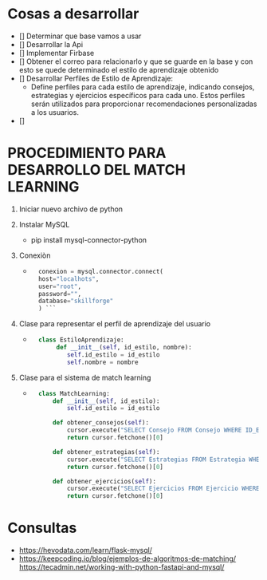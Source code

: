 # **Cosas a desarrollar**

- [] Determinar que base vamos a usar
- [] Desarrollar la Api
- [] Implementar Firbase
- [] Obtener el correo para relacionarlo y que se guarde en la base y con esto se quede determinado el estilo de aprendizaje obtenido
- [] Desarrollar Perfiles de Estilo de Aprendizaje:
    - Define perfiles para cada estilo de aprendizaje, indicando consejos, estrategias y ejercicios específicos para cada uno. Estos perfiles serán utilizados para proporcionar recomendaciones personalizadas a los usuarios.
- [] 

# **PROCEDIMIENTO PARA DESARROLLO DEL MATCH LEARNING**

1. Iniciar nuevo archivo de python
2. Instalar MySQL 
    - pip install mysql-connector-python

3. Conexiòn
    - ``` Python
        conexion = mysql.connector.connect(
        host="localhots",
        user="root",
        password="",
        database="skillforge"
        ) ```

4. Clase para representar el perfil de aprendizaje del usuario
    - ``` Python
        class EstiloAprendizaje:
             def __init__(self, id_estilo, nombre):
                self.id_estilo = id_estilo
                self.nombre = nombre

5. Clase para el sistema de match learning
    - ``` Python
        class MatchLearning:
            def __init__(self, id_estilo):
                self.id_estilo = id_estilo

            def obtener_consejos(self):
                cursor.execute("SELECT Consejo FROM Consejo WHERE ID_Estilo = %s", (self.id_estilo,))
                return cursor.fetchone()[0]

            def obtener_estrategias(self):
                cursor.execute("SELECT Estrategias FROM Estrategia WHERE ID_Estilo = %s", (self.id_estilo,))
                return cursor.fetchone()[0]

            def obtener_ejercicios(self):
                cursor.execute("SELECT Ejercicios FROM Ejercicio WHERE ID_Estilo = %s", (self.id_estilo,))
                return cursor.fetchone()[0]


# Consultas
- https://hevodata.com/learn/flask-mysql/
- https://keepcoding.io/blog/ejemplos-de-algoritmos-de-matching/
https://tecadmin.net/working-with-python-fastapi-and-mysql/